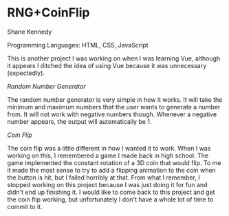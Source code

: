 # RNG+CoinFlip

Shane Kennedy

Programming Languages: HTML, CSS, JavaScript

This is another project I was working on when I was learning Vue, although it appears I ditched the idea of using Vue because it was unnecessary (expectedly).

*Random Number Generator*

The random number generator is very simple in how it works. It will take the minimum and maximum numbers that the user wants to generate a number from. It will not work with negative numbers though. Whenever a negative number appears, the output will automatically be 1.

*Coin Flip*

The coin flip was a little different in how I wanted it to work. When I was working on this, I remembered a game I made back in high school. The game implemented the constant rotation of a 3D coin that would flip. To me it made the most sense to try to add a flipping animation to the coin when the button is hit, but I failed horribly at that. From what I remember, I stopped working on this project because I was just doing it for fun and didn't end up finishing it. I would like to come back to this project and get the coin flip working, but unfortunately I don't have a whole lot of time to commit to it.
